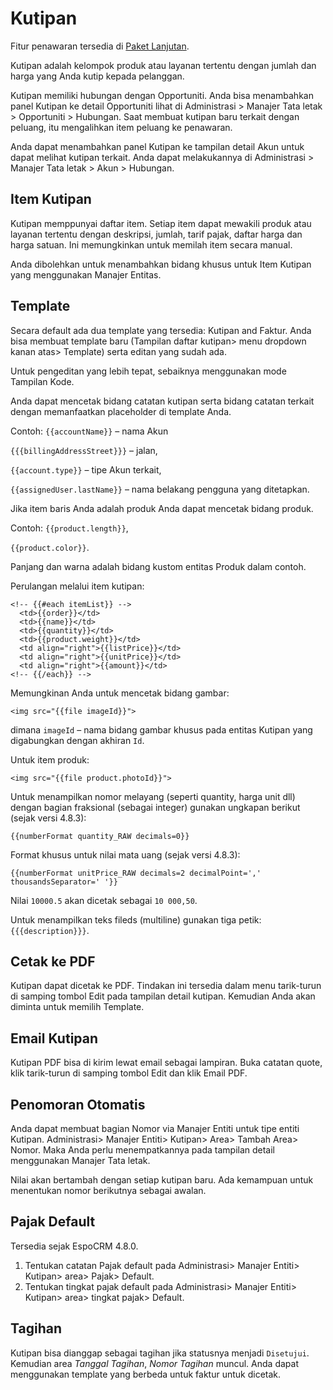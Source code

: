 # Kutipan

Fitur penawaran tersedia di [Paket Lanjutan](https://www.espocrm.com/extensions/advanced-pack/).

Kutipan adalah kelompok produk atau layanan tertentu dengan jumlah dan harga yang Anda kutip kepada pelanggan.

Kutipan memiliki hubungan dengan Opportuniti. Anda bisa menambahkan panel Kutipan ke detail Opportuniti lihat di Administrasi > Manajer Tata letak > Opportuniti > Hubungan. Saat membuat kutipan baru terkait dengan peluang, itu mengalihkan item peluang ke penawaran.

Anda dapat menambahkan panel Kutipan ke tampilan detail Akun untuk dapat melihat kutipan terkait. Anda dapat melakukannya di Administrasi > Manajer Tata letak > Akun > Hubungan.

## Item Kutipan

Kutipan memppunyai daftar item. Setiap item dapat mewakili produk atau layanan tertentu dengan deskripsi, jumlah, tarif pajak, daftar harga dan harga satuan. Ini memungkinkan untuk memilah item secara manual.

Anda dibolehkan untuk menambahkan bidang khusus untuk Item Kutipan yang menggunakan Manajer Entitas.

## Template

Secara default ada dua template yang tersedia: Kutipan and Faktur. Anda bisa membuat template baru (Tampilan daftar kutipan> menu dropdown kanan atas> Template) serta editan yang sudah ada.

Untuk pengeditan yang lebih tepat, sebaiknya menggunakan mode Tampilan Kode.

Anda dapat mencetak bidang catatan kutipan serta bidang catatan terkait dengan memanfaatkan placeholder di template Anda.

Contoh:
`{{accountName}}` – nama Akun

`{{{billingAddressStreet}}}` – jalan,

`{{account.type}}` – tipe Akun terkait,

`{{assignedUser.lastName}}` – nama belakang pengguna yang ditetapkan.

Jika item baris Anda adalah produk Anda dapat mencetak bidang produk.

Contoh:
`{{product.length}}`,

`{{product.color}}`.

Panjang dan warna adalah bidang kustom entitas Produk dalam contoh.

Perulangan melalui item kutipan:

```
<!-- {{#each itemList}} -->
  <td>{{order}}</td>
  <td>{{name}}</td>
  <td>{{quantity}}</td>
  <td>{{product.weight}}</td>
  <td align="right">{{listPrice}}</td>
  <td align="right">{{unitPrice}}</td>
  <td align="right">{{amount}}</td>
<!-- {{/each}} -->
```

Memungkinan Anda untuk mencetak bidang gambar:

```
<img src="{{file imageId}}">
```
dimana `imageId` – nama bidang gambar khusus pada entitas Kutipan yang digabungkan dengan akhiran `Id`.

Untuk item produk:
```
<img src="{{file product.photoId}}">
```

Untuk menampilkan nomor melayang (seperti quantity, harga unit dll) dengan bagian fraksional (sebagai integer) gunakan ungkapan berikut (sejak versi 4.8.3):
```
{{numberFormat quantity_RAW decimals=0}}
```

Format khusus untuk nilai mata uang (sejak versi 4.8.3):
```
{{numberFormat unitPrice_RAW decimals=2 decimalPoint=',' thousandsSeparator=' '}}
```
Nilai `10000.5` akan dicetak sebagai `10 000,50`.

Untuk menampilkan teks fileds (multiline) gunakan tiga petik: `{{{description}}}`.

## Cetak ke PDF

Kutipan dapat dicetak ke PDF. Tindakan ini tersedia dalam menu tarik-turun di samping tombol Edit pada tampilan detail kutipan. Kemudian Anda akan diminta untuk memilih Template.

## Email Kutipan

Kutipan PDF bisa di kirim lewat email sebagai lampiran. Buka catatan quote, klik tarik-turun di samping tombol Edit dan klik Email PDF.

## Penomoran Otomatis

Anda dapat membuat bagian Nomor via Manajer Entiti untuk tipe entiti Kutipan. Administrasi> Manajer Entiti> Kutipan> Area> Tambah Area> Nomor. Maka Anda perlu menempatkannya pada tampilan detail menggunakan Manajer Tata letak.

Nilai akan bertambah dengan setiap kutipan baru. Ada kemampuan untuk menentukan nomor berikutnya sebagai awalan.

## Pajak Default

Tersedia sejak EspoCRM 4.8.0.

1. Tentukan catatan Pajak default pada Administrasi> Manajer Entiti> Kutipan> area> Pajak> Default.
2. Tentukan tingkat pajak default pada Administrasi> Manajer Entiti> Kutipan> area> tingkat pajak> Default.

## Tagihan

Kutipan bisa dianggap sebagai tagihan jika statusnya menjadi `Disetujui`. Kemudian area _Tanggal Tagihan_, _Nomor Tagihan_ muncul. Anda dapat menggunakan template yang berbeda untuk faktur untuk dicetak.
